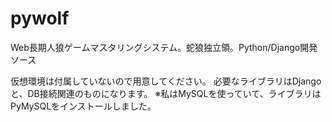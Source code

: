 # pywolf
Web長期人狼ゲームマスタリングシステム。蛇狼独立領。Python/Django開発ソース

仮想環境は付属していないので用意してください。
必要なライブラリはDjangoと、DB接続関連のものになります。
※私はMySQLを使っていて、ライブラリはPyMySQLをインストールしました。
